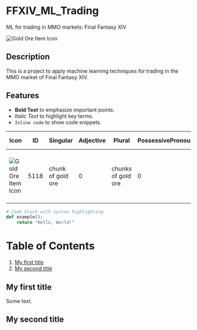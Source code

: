 
# FFXIV_ML_Trading

ML for trading in MMO markets: Final Fantasy XIV

![Gold Ore Item Icon](https://xivapi.com/i/021000/021212.png)

## Description
This is a project to apply machine learning techniques for trading in the MMO market of Final Fantasy XIV.

## Features
- **Bold Text** to emphasize important points.
- *Italic Text* to highlight key terms.
- `Inline code` to show code snippets.

| Icon   | ID   | Singular          | Adjective | Plural              | PossessivePronoun | StartsWithVowel | _6 | Pronoun | Article | Description                                                            | Name     | Icon  | Level{Item} | Rarity | FilterGroup | AdditionalData | ItemUICategory | ItemSearchCategory | EquipSlotCategory | ItemSortCategory | _20  | StackSize | IsUnique | IsUntradable | IsIndisposable | Lot   | Price{Mid} | Price{Low} | CanBeHq | DyeCount | IsCrestWorthy | ItemAction | CastTime<s> | Cooldown<s> | ClassJob{Repair} | Item{Repair} | Item{Glamour} | Desynth | IsCollectable | AlwaysCollectable | AetherialReduce | Level{Equip} | RequiredPvpRank | EquipRestriction | ClassJobCategory | GrandCompany | ItemSeries | BaseParamModifier | Model{Main} | Model{Sub} | ClassJob{Use} | _51 | Damage{Phys} | Damage{Mag} | Delay<ms> | _55 | BlockRate | Block | Defense{Phys} | Defense{Mag} | BaseParam[0] | BaseParamValue[0] | BaseParam[1] | BaseParamValue[1] | BaseParam[2] | BaseParamValue[2] | BaseParam[3] | BaseParamValue[3] | BaseParam[4] | BaseParamValue[4] | BaseParam[5] | BaseParamValue[5] | ItemSpecialBonus | ItemSpecialBonus{Param} | BaseParam{Special}[0] | BaseParamValue{Special}[0] | BaseParam{Special}[1] | BaseParamValue{Special}[1] | BaseParam{Special}[2] | BaseParamValue{Special}[2] | BaseParam{Special}[3] | BaseParamValue{Special}[3] | BaseParam{Special}[4] | BaseParamValue{Special}[4] | BaseParam{Special}[5] | BaseParamValue{Special}[5] | MaterializeType | MateriaSlotCount | IsAdvancedMeldingPermitted | IsPvP | SubStatCategory | IsGlamourous |
|--------|------|-------------------|-----------|---------------------|-------------------|-----------------|----|---------|---------|----------------------------------------------------------------------|----------|-------|-------------|--------|-------------|----------------|----------------|--------------------|-------------------|------------------|------|-----------|----------|--------------|----------------|-------|------------|------------|---------|----------|---------------|------------|-------------|-------------|------------------|--------------|---------------|---------|---------------|-------------------|-----------------|--------------|-----------------|------------------|------------------|--------------|------------|-------------------|-------------|------------|---------------|-----|--------------|-------------|-----------|-----|-----------|-------|---------------|--------------|--------------|-------------------|--------------|-------------------|--------------|-------------------|--------------|-------------------|--------------|-------------------|--------------|-------------------|------------------|-------------------------|-----------------------|----------------------------|-----------------------|----------------------------|-----------------------|----------------------------|-----------------------|----------------------------|-----------------------|----------------------------|-----------------------|----------------------------|-----------------|------------------|----------------------------|-------|-----------------|--------------|
|![Gold Ore Item Icon](https://xivapi.com/i/021000/021212.png)| 5118 | chunk of gold ore | 0         | chunks of gold ore  | 0                 | 0               | 1  | 0       | 0       | A decent-sized piece of rock containing the precious metal gold.     | Gold Ore | 21212 | 55          | 1      | 12          | 0              | 48             | 47                 | 0                 | 16               | 2000 | 999       | False    | False        | False          | False | 326        | 1          | False   | 0        | False         | 0          | 2           | 0           | 0                | 0            | 0             | 0       | False         | False             | 0               | 1            | 0               | 0                | 0                | 0            | 0          | 0                 | 0, 0, 0, 0  | 0, 0, 0, 0  | 0             | 0   | 0            | 0           | 0         | 0   | 0         | 0     | 0             | 0            | 0            | 0                 | 0            | 0                 | 0            | 0                 | 0            | 0                 | 0            | 0                 | 0            | 0                 | 0                 | 0                       | 0                     | 0                          | 0                     | 0                          | 0                     | 0                          | 0                     | 0                          | 0                     | 0                          | 0                     | 0                          | 0               | 0                | False                      | False | 0               | False        |


```python
# Code block with syntax highlighting
def example():
    return "Hello, World!"

```

# Table of Contents

1. [My first title](#my-first-title)
2. [My second title](#my-second-title)
## My first title
Some text.
## My second title
